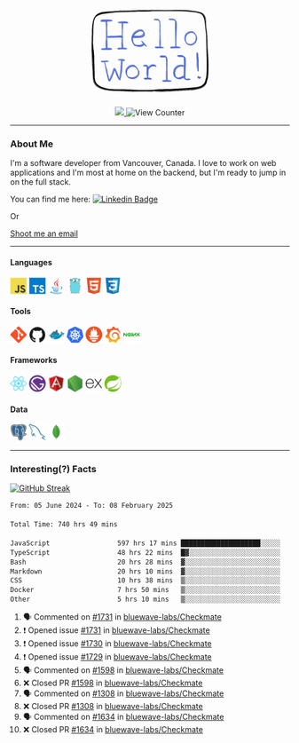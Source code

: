 <div align="center">
    <img src="./img/hello_world.webp" height="200px" width="">
    <div>
        <a href="https://www.linkedin.com/in/ajhollid">
            <img src="https://img.shields.io/badge/LinkedIn-blue"/>
        </a>
        <img src="https://komarev.com/ghpvc/?username=ajhollid&color=yellow" alt="View Counter">
    </div>
</div>

---

### About Me

I'm a software developer from Vancouver, Canada. I love to work on web applications and I'm most at home on the backend, but I'm ready to jump in on the full stack.

You can find me here: [![Linkedin Badge](https://img.shields.io/badge/-ajhollid-blue?style=flat&logo=Linkedin&logoColor=white)](https://www.linkedin.com/in/ajhollid)

Or

[Shoot me an email](mailto:ajhollid@gmail.com)

---

#### Languages

<div>
    <img src="./img/devicons/javascript-original.svg" width=30 height=30 alt="JavaScript">
    <img src="/img/devicons/typescript-original.svg" width=30 height=30 alt="TypeScript">
    <img src="./img/devicons/java-original.svg" width=30 height=30 alt="Java">
    <img src="./img/devicons/go-original.svg" width=30 height=30 alt="Golang">
    <img src="./img/devicons/html5-original.svg" width=30 height=30 alt="HTML 5">
    <img src="./img/devicons/css3-original.svg" width=30 height=30 alt="CSS 3">
</div>

#### Tools

<div>
    <img src="./img/devicons/git-original.svg" width=30 height=30 alt="Git">
    <img src="./img/devicons/github-original.svg" width=30 height=30 alt="Github">
    <img src="./img/devicons/docker-original.svg" width=30 
    height=30 alt="Docker">
    <img src="./img/devicons/kubernetes-original.svg" width=30 height=30 alt="K8">
    <img src="./img/devicons/prometheus-original.svg" width=30 height=30 alt="Prometheus">
    <img src="./img/devicons/grafana-original.svg" width=30 height=30 alt="Grafana">
    <img src="./img/devicons/nginx-original.svg" width=30 height=30 alt="Nginx">
</div>

#### Frameworks

<div>
    <img src="./img/devicons/react-original.svg" width=30 height=30 alt="React">
    <img src="./img/devicons/gatsby-original.svg" width=30 height=30 alt="Gatsby">
    <img src="./img/devicons/angularjs-original.svg" width=30 height=30 alt="AngularJS">
    <img src="./img/devicons/nodejs-original.svg" width=30 height=30 alt="NodeJS">
    <img src="./img/devicons/express-original.svg" width=30 height=30 alt="Express">
    <img src="./img/devicons/spring-original.svg" width=30 height=30 alt="Spring">
</div>

#### Data

<div>
    <img src="./img/devicons/postgresql-original.svg" width=30 height=30 alt="Postgresql">
    <img src="./img/devicons/mysql-original.svg" width=30 height=30 alt="Mysql">
    <img src="./img/devicons/mongodb-original.svg" width=30 height=30 alt="MongoDB">
</div>

---

### Interesting(?) Facts

[![GitHub Streak](http://github-readme-streak-stats.herokuapp.com?user=ajhollid)](https://git.io/streak-stats)

 <!--START_SECTION:waka-->

```txt
From: 05 June 2024 - To: 08 February 2025

Total Time: 740 hrs 49 mins

JavaScript                 597 hrs 17 mins ████████████████████░░░░░   80.07 %
TypeScript                 48 hrs 22 mins  █▓░░░░░░░░░░░░░░░░░░░░░░░   06.48 %
Bash                       20 hrs 28 mins  ▓░░░░░░░░░░░░░░░░░░░░░░░░   02.75 %
Markdown                   20 hrs 10 mins  ▓░░░░░░░░░░░░░░░░░░░░░░░░   02.71 %
CSS                        10 hrs 38 mins  ▒░░░░░░░░░░░░░░░░░░░░░░░░   01.43 %
Docker                     7 hrs 50 mins   ▒░░░░░░░░░░░░░░░░░░░░░░░░   01.05 %
Other                      5 hrs 10 mins   ▒░░░░░░░░░░░░░░░░░░░░░░░░   00.69 %
```

<!--END_SECTION:waka-->


<!--START_SECTION:activity-->
1. 🗣 Commented on [#1731](https://github.com/bluewave-labs/Checkmate/issues/1731#issuecomment-2646475170) in [bluewave-labs/Checkmate](https://github.com/bluewave-labs/Checkmate)
2. ❗ Opened issue [#1731](https://github.com/bluewave-labs/Checkmate/issues/1731) in [bluewave-labs/Checkmate](https://github.com/bluewave-labs/Checkmate)
3. ❗ Opened issue [#1730](https://github.com/bluewave-labs/Checkmate/issues/1730) in [bluewave-labs/Checkmate](https://github.com/bluewave-labs/Checkmate)
4. ❗ Opened issue [#1729](https://github.com/bluewave-labs/Checkmate/issues/1729) in [bluewave-labs/Checkmate](https://github.com/bluewave-labs/Checkmate)
5. 🗣 Commented on [#1598](https://github.com/bluewave-labs/Checkmate/pull/1598#issuecomment-2646387611) in [bluewave-labs/Checkmate](https://github.com/bluewave-labs/Checkmate)
6. ❌ Closed PR [#1598](https://github.com/bluewave-labs/Checkmate/pull/1598) in [bluewave-labs/Checkmate](https://github.com/bluewave-labs/Checkmate)
7. 🗣 Commented on [#1308](https://github.com/bluewave-labs/Checkmate/pull/1308#issuecomment-2646387423) in [bluewave-labs/Checkmate](https://github.com/bluewave-labs/Checkmate)
8. ❌ Closed PR [#1308](https://github.com/bluewave-labs/Checkmate/pull/1308) in [bluewave-labs/Checkmate](https://github.com/bluewave-labs/Checkmate)
9. 🗣 Commented on [#1634](https://github.com/bluewave-labs/Checkmate/pull/1634#issuecomment-2646385980) in [bluewave-labs/Checkmate](https://github.com/bluewave-labs/Checkmate)
10. ❌ Closed PR [#1634](https://github.com/bluewave-labs/Checkmate/pull/1634) in [bluewave-labs/Checkmate](https://github.com/bluewave-labs/Checkmate)
<!--END_SECTION:activity-->
